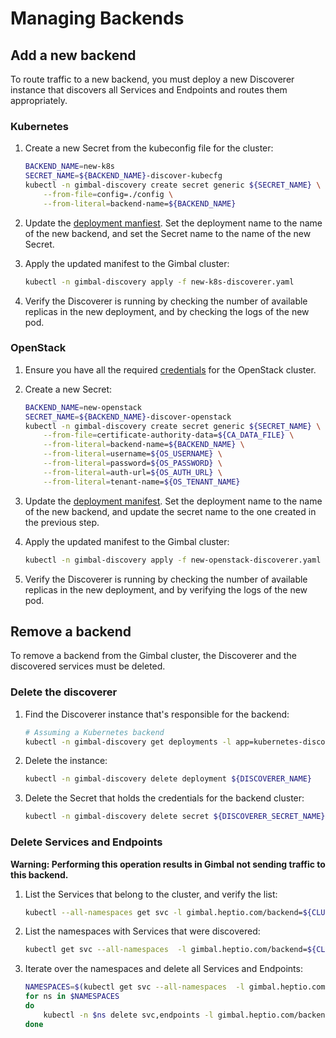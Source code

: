 # Managing Backends

## Add a new backend

To route traffic to a new backend, you must deploy a new Discoverer instance that discovers all Services and Endpoints and routes them appropriately.

### Kubernetes

1. Create a new Secret from the kubeconfig file for the cluster:

    ```sh
    BACKEND_NAME=new-k8s
    SECRET_NAME=${BACKEND_NAME}-discover-kubecfg
    kubectl -n gimbal-discovery create secret generic ${SECRET_NAME} \
        --from-file=config=./config \
        --from-literal=backend-name=${BACKEND_NAME}
    ```

1. Update the [deployment manfiest](../deployment/gimbal-discoverer/02-kubernetes-discoverer.yaml). Set the deployment name to the name of the new backend, and set the Secret name to the name of the new Secret.
1. Apply the updated manifest to the Gimbal cluster:

    ```sh
    kubectl -n gimbal-discovery apply -f new-k8s-discoverer.yaml
    ```

1. Verify the Discoverer is running by checking the number of available replicas in the new deployment, and by checking the logs of the new pod.

### OpenStack

1. Ensure you have all the required [credentials](./openstack-discoverer.md#credentials) for the OpenStack cluster.
1. Create a new Secret:

    ```sh
    BACKEND_NAME=new-openstack
    SECRET_NAME=${BACKEND_NAME}-discover-openstack
    kubectl -n gimbal-discovery create secret generic ${SECRET_NAME} \
        --from-file=certificate-authority-data=${CA_DATA_FILE} \
        --from-literal=backend-name=${BACKEND_NAME} \
        --from-literal=username=${OS_USERNAME} \
        --from-literal=password=${OS_PASSWORD} \
        --from-literal=auth-url=${OS_AUTH_URL} \
        --from-literal=tenant-name=${OS_TENANT_NAME}
    ```

1. Update the [deployment manifest](../deployment/gimbal-discoverer/02-openstack-discoverer.yaml). Set the deployment name to the name of the new backend, and update the secret name to the one created in the previous step.
1. Apply the updated manifest to the Gimbal cluster:

    ```sh
    kubectl -n gimbal-discovery apply -f new-openstack-discoverer.yaml
    ```

1. Verify the Discoverer is running by checking the number of available replicas in the new deployment, and by verifying the logs of the new pod.

## Remove a backend

To remove a backend from the Gimbal cluster, the Discoverer and the discovered services must be deleted.

### Delete the discoverer

1. Find the Discoverer instance that's responsible for the backend:

    ```sh
    # Assuming a Kubernetes backend
    kubectl -n gimbal-discovery get deployments -l app=kubernetes-discoverer
    ```

1. Delete the instance:

    ```sh
    kubectl -n gimbal-discovery delete deployment ${DISCOVERER_NAME}
    ```

1. Delete the Secret that holds the credentials for the backend cluster:

    ```sh
    kubectl -n gimbal-discovery delete secret ${DISCOVERER_SECRET_NAME}
    ```

### Delete Services and Endpoints

**Warning: Performing this operation results in Gimbal not sending traffic to this backend.**

1. List the Services that belong to the cluster, and verify the list:

    ```sh
    kubectl --all-namespaces get svc -l gimbal.heptio.com/backend=${CLUSTER_NAME}
    ```

1. List the namespaces with Services that were discovered:

    ```sh
    kubectl get svc --all-namespaces  -l gimbal.heptio.com/backend=${CLUSTER_NAME} -o jsonpath='{range .items[*]}{.metadata.namespace}{"\n"}{end}' | uniq
    ```

1. Iterate over the namespaces and delete all Services and Endpoints:

    ```sh
    NAMESPACES=$(kubectl get svc --all-namespaces  -l gimbal.heptio.com/backend=${CLUSTER_NAME} -o jsonpath='{range .items[*]}{.metadata.namespace}{"\n"}{end}' | uniq)
    for ns in $NAMESPACES
    do
        kubectl -n $ns delete svc,endpoints -l gimbal.heptio.com/backend=${CLUSTER_NAME}
    done
